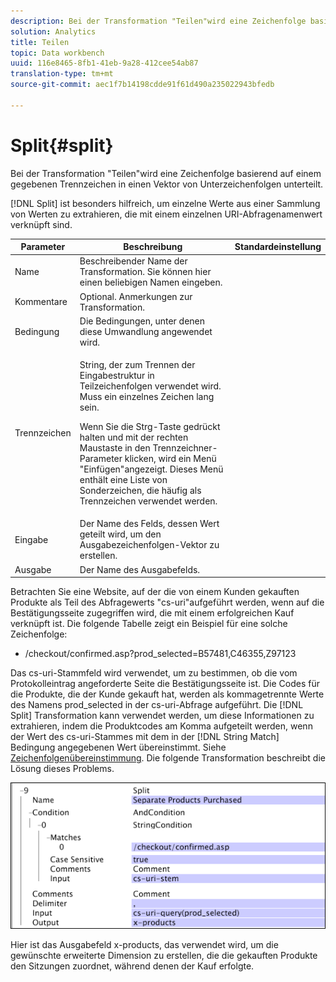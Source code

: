 ```yaml
---
description: Bei der Transformation "Teilen"wird eine Zeichenfolge basierend auf einem gegebenen Trennzeichen in einen Vektor von Unterzeichenfolgen unterteilt.
solution: Analytics
title: Teilen
topic: Data workbench
uuid: 116e8465-8fb1-41eb-9a28-412cee54ab87
translation-type: tm+mt
source-git-commit: aec1f7b14198cdde91f61d490a235022943bfedb

---
```



# Split{#split}

Bei der Transformation &quot;Teilen&quot;wird eine Zeichenfolge basierend auf einem gegebenen Trennzeichen in einen Vektor von Unterzeichenfolgen unterteilt.

[!DNL Split] ist besonders hilfreich, um einzelne Werte aus einer Sammlung von Werten zu extrahieren, die mit einem einzelnen URI-Abfragenamenwert verknüpft sind.

<table id="table_C97DA4E45DA844FAB8D61AABA22FF809"> 
 <thead> 
  <tr> 
   <th colname="col1" class="entry"> Parameter </th> 
   <th colname="col2" class="entry"> Beschreibung </th> 
   <th colname="col3" class="entry"> Standardeinstellung </th> 
  </tr> 
 </thead>
 <tbody> 
  <tr> 
   <td colname="col1"> Name </td> 
   <td colname="col2"> Beschreibender Name der Transformation. Sie können hier einen beliebigen Namen eingeben. </td> 
   <td colname="col3"> </td> 
  </tr> 
  <tr> 
   <td colname="col1"> Kommentare </td> 
   <td colname="col2"> Optional. Anmerkungen zur Transformation. </td> 
   <td colname="col3"> </td> 
  </tr> 
  <tr> 
   <td colname="col1"> Bedingung </td> 
   <td colname="col2"> Die Bedingungen, unter denen diese Umwandlung angewendet wird. </td> 
   <td colname="col3"> </td> 
  </tr> 
  <tr> 
   <td colname="col1"> Trennzeichen </td> 
   <td colname="col2"> <p>String, der zum Trennen der Eingabestruktur in Teilzeichenfolgen verwendet wird. Muss ein einzelnes Zeichen lang sein. </p> <p> Wenn Sie die Strg-Taste gedrückt halten und mit der rechten Maustaste in den Trennzeichner-Parameter klicken, wird ein Menü "Einfügen"angezeigt. Dieses Menü enthält eine Liste von Sonderzeichen, die häufig als Trennzeichen verwendet werden. </p> </td> 
   <td colname="col3"> </td> 
  </tr> 
  <tr> 
   <td colname="col1"> Eingabe </td> 
   <td colname="col2"> Der Name des Felds, dessen Wert geteilt wird, um den Ausgabezeichenfolgen-Vektor zu erstellen. </td> 
   <td colname="col3"> </td> 
  </tr> 
  <tr> 
   <td colname="col1"> Ausgabe </td> 
   <td colname="col2"> Der Name des Ausgabefelds. </td> 
   <td colname="col3"> </td> 
  </tr> 
 </tbody> 
</table>

Betrachten Sie eine Website, auf der die von einem Kunden gekauften Produkte als Teil des Abfragewerts &quot;cs-uri&quot;aufgeführt werden, wenn auf die Bestätigungsseite zugegriffen wird, die mit einem erfolgreichen Kauf verknüpft ist. Die folgende Tabelle zeigt ein Beispiel für eine solche Zeichenfolge:

* /checkout/confirmed.asp?prod_selected=B57481,C46355,Z97123

Das cs-uri-Stammfeld wird verwendet, um zu bestimmen, ob die vom Protokolleintrag angeforderte Seite die Bestätigungsseite ist. Die Codes für die Produkte, die der Kunde gekauft hat, werden als kommagetrennte Werte des Namens prod_selected in der cs-uri-Abfrage aufgeführt. Die [!DNL Split] Transformation kann verwendet werden, um diese Informationen zu extrahieren, indem die Produktcodes am Komma aufgeteilt werden, wenn der Wert des cs-uri-Stammes mit dem in der [!DNL String Match] Bedingung angegebenen Wert übereinstimmt. Siehe [Zeichenfolgenübereinstimmung](../../../../../home/c-dataset-const-proc/c-conditions/c-test-ops/c-test-op-con.md#section-f8d132085c6b4500bfbe4515b848142f). Die folgende Transformation beschreibt die Lösung dieses Problems.

![](assets/cfg_TransformationType_Split.png)

Hier ist das Ausgabefeld x-products, das verwendet wird, um die gewünschte erweiterte Dimension zu erstellen, die die gekauften Produkte den Sitzungen zuordnet, während denen der Kauf erfolgte.
